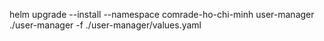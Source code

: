 helm upgrade --install  --namespace comrade-ho-chi-minh user-manager ./user-manager -f ./user-manager/values.yaml